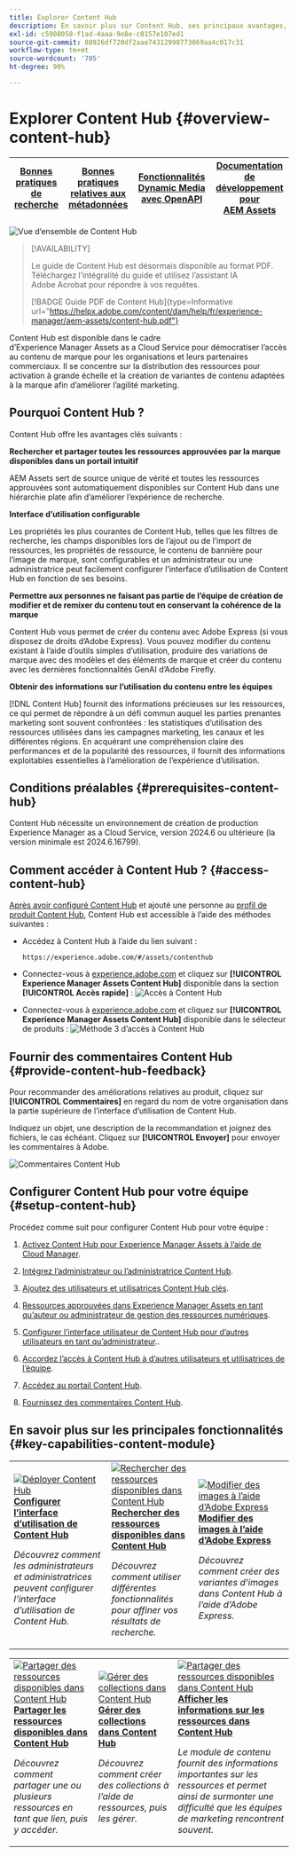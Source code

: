 ```yaml
---
title: Explorer Content Hub
description: En savoir plus sur Content Hub, ses principaux avantages, comment y accéder et comment fournir des commentaires sur les options disponibles dans Content Hub.
exl-id: c5908058-f1ad-4aaa-9e8e-c0157e107ed1
source-git-commit: 88926df720df2aae74312998773069aa4c017c31
workflow-type: tm+mt
source-wordcount: '705'
ht-degree: 90%

---
```


# Explorer Content Hub {#overview-content-hub}

| [Bonnes pratiques de recherche](/help/assets/search-best-practices.md) | [Bonnes pratiques relatives aux métadonnées](/help/assets/metadata-best-practices.md) | [Fonctionnalités Dynamic Media avec OpenAPI](/help/assets/dynamic-media-open-apis-overview.md) | [Documentation de développement pour AEM Assets](https://developer.adobe.com/experience-cloud/experience-manager-apis/) |
| ------------- | --------------------------- |----|-----|

![Vue d’ensemble de Content Hub](assets/content-hub-overview.png)

>[!AVAILABILITY]
>
>Le guide de Content Hub est désormais disponible au format PDF. Téléchargez l’intégralité du guide et utilisez l’assistant IA Adobe Acrobat pour répondre à vos requêtes.
>
>[!BADGE Guide PDF de Content Hub]{type=Informative url="https://helpx.adobe.com/content/dam/help/fr/experience-manager/aem-assets/content-hub.pdf"}

Content Hub est disponible dans le cadre d’Experience Manager Assets as a Cloud Service pour démocratiser l’accès au contenu de marque pour les organisations et leurs partenaires commerciaux. Il se concentre sur la distribution des ressources pour activation à grande échelle et la création de variantes de contenu adaptées à la marque afin d’améliorer l’agilité marketing.

## Pourquoi Content Hub ?

Content Hub offre les avantages clés suivants :

**Rechercher et partager toutes les ressources approuvées par la marque disponibles dans un portail intuitif**

AEM Assets sert de source unique de vérité et toutes les ressources approuvées sont automatiquement disponibles sur Content Hub dans une hiérarchie plate afin d’améliorer l’expérience de recherche.

**Interface d’utilisation configurable**

Les propriétés les plus courantes de Content Hub, telles que les filtres de recherche, les champs disponibles lors de l’ajout ou de l’import de ressources, les propriétés de ressource, le contenu de bannière pour l’image de marque, sont configurables et un administrateur ou une administratrice peut facilement configurer l’interface d’utilisation de Content Hub en fonction de ses besoins.

**Permettre aux personnes ne faisant pas partie de l’équipe de création de modifier et de remixer du contenu tout en conservant la cohérence de la marque**

Content Hub vous permet de créer du contenu avec Adobe Express (si vous disposez de droits d’Adobe Express). Vous pouvez modifier du contenu existant à l’aide d’outils simples d’utilisation, produire des variations de marque avec des modèles et des éléments de marque et créer du contenu avec les dernières fonctionnalités GenAI d’Adobe Firefly.

**Obtenir des informations sur l’utilisation du contenu entre les équipes**

[!DNL Content Hub] fournit des informations précieuses sur les ressources, ce qui permet de répondre à un défi commun auquel les parties prenantes marketing sont souvent confrontées : les statistiques d’utilisation des ressources utilisées dans les campagnes marketing, les canaux et les différentes régions. En acquérant une compréhension claire des performances et de la popularité des ressources, il fournit des informations exploitables essentielles à l’amélioration de l’expérience d’utilisation.

## Conditions préalables {#prerequisites-content-hub}

Content Hub nécessite un environnement de création de production Experience Manager as a Cloud Service, version 2024.6 ou ultérieure (la version minimale est 2024.6.16799).

## Comment accéder à Content Hub ? {#access-content-hub}

[Après avoir configuré Content Hub](/help/assets/deploy-content-hub.md) et ajouté une personne au [profil de produit Content Hub](/help/assets/deploy-content-hub.md#content-hub-instance-product-profile), Content Hub est accessible à l’aide des méthodes suivantes :

* Accédez à Content Hub à l’aide du lien suivant :

  `https://experience.adobe.com/#/assets/contenthub`

* Connectez-vous à [experience.adobe.com](https://auth.services.adobe.com/en_GB/index.html?callback=https%3A%2F%2Fims-na1.adobelogin.com%2Fims%2Fadobeid%2Fexc_app%2FAdobeID%2Ftoken%3Fredirect_uri%3Dhttps%253A%252F%252Fexperience.adobe.com%252F%2523old_hash%253Dold_hash%253D%252523%25252F%2526from_ims%253Dtrue%253Fclient_id%253Dexc_app%2526api%253Dauthorize%2526scope%253Dab.manage%252Caccount_cluster.read%252Cadditional_info%252Cadditional_info.job_function%252Cadditional_info.projectedProductContext%252Cadditional_info.roles%252CAdobeID%252Cadobeio.appregistry.read%252Cadobeio_api%252Caudiencemanager_api%252Ccreative_cloud%252Cmps%252Copenid%252Corg.read%252Cpps.read%252Cread_organizations%252Cread_pc%252Cread_pc.acp%252Cread_pc.dma_tartan%252Csession%26state%3D%257B%2522jslibver%2522%253A%2522v2-v0.31.0-2-g1e8a8a8%2522%252C%2522nonce%2522%253A%25222316022399331147%2522%257D%26code_challenge_method%3Dplain%26use_ms_for_expiry%3Dtrue&amp;client_id=exc_app&amp;scope=ab.manage%2Caccount_cluster.read%2Cadditional_info%2Cadditional_info.job_function%2Cadditional_info.projectedProductContext%2Cadditional_info.roles%2CAdobeID%2Cadobeio.appregistry.read%2Cadobeio_api%2Caudiencemanager_api%2Ccreative_cloud%2Cmps%2Copenid%2Corg.read%2Cpps.read%2Cread_organizations%2Cread_pc%2Cread_pc.acp%2Cread_pc.dma_tartan%2Csession&amp;state=%7B%22jslibver%22%3A%22v2-v0.31.0-2-g1e8a8a8%22%2C%22nonce%22%3A%222316022399331147%22%7D&amp;relay=64da7fa8-cd9e-47cf-9892-7f3ef3092f8c&amp;locale=en_GB&amp;flow_type=token&amp;dctx_id=v%3A2%2Cs%2Cf%2Cb8e64530-b013-11ee-a6c1-e721bdec0171&amp;idp_flow_type=login&amp;response_type=token&amp;profile_filter=%7B%22findFirst%22%3Atrue%2C+%22fallbackToAA%22%3Atrue%2C+%22preferForwardProfile%22%3Atrue%2C+%22searchEntireCluster%22%3Atrue%7D%3B+isOwnedByOrg%28%2776B329395DF155D60A495E2C%40AdobeOrg%27%29&amp;code_challenge_method=plain&amp;redirect_uri=https%3A%2F%2Fexperience.adobe.com%2F%23old_hash%3Dold_hash%3D%2523%252F%26from_ims%3Dtrue%3Fclient_id%3Dexc_app%26api%3Dauthorize%26scope%3Dab.manage%2Caccount_cluster.read%2Cadditional_info%2Cadditional_info.job_function%2Cadditional_info.projectedProductContext%2Cadditional_info.roles%2CAdobeID%2Cadobeio.appregistry.read%2Cadobeio_api%2Caudiencemanager_api%2Ccreative_cloud%2Cmps%2Copenid%2Corg.read%2Cpps.read%2Cread_organizations%2Cread_pc%2Cread_pc.acp%2Cread_pc.dma_tartan%2Csession&amp;use_ms_for_expiry=true#/) et cliquez sur **[!UICONTROL Experience Manager Assets Content Hub]** disponible dans la section **[!UICONTROL Accès rapide]** :
  ![Accès à Content Hub](assets/access-content-hub.png)

* Connectez-vous à [experience.adobe.com](https://auth.services.adobe.com/en_GB/index.html?callback=https%3A%2F%2Fims-na1.adobelogin.com%2Fims%2Fadobeid%2Fexc_app%2FAdobeID%2Ftoken%3Fredirect_uri%3Dhttps%253A%252F%252Fexperience.adobe.com%252F%2523old_hash%253Dold_hash%253D%252523%25252F%2526from_ims%253Dtrue%253Fclient_id%253Dexc_app%2526api%253Dauthorize%2526scope%253Dab.manage%252Caccount_cluster.read%252Cadditional_info%252Cadditional_info.job_function%252Cadditional_info.projectedProductContext%252Cadditional_info.roles%252CAdobeID%252Cadobeio.appregistry.read%252Cadobeio_api%252Caudiencemanager_api%252Ccreative_cloud%252Cmps%252Copenid%252Corg.read%252Cpps.read%252Cread_organizations%252Cread_pc%252Cread_pc.acp%252Cread_pc.dma_tartan%252Csession%26state%3D%257B%2522jslibver%2522%253A%2522v2-v0.31.0-2-g1e8a8a8%2522%252C%2522nonce%2522%253A%25222316022399331147%2522%257D%26code_challenge_method%3Dplain%26use_ms_for_expiry%3Dtrue&amp;client_id=exc_app&amp;scope=ab.manage%2Caccount_cluster.read%2Cadditional_info%2Cadditional_info.job_function%2Cadditional_info.projectedProductContext%2Cadditional_info.roles%2CAdobeID%2Cadobeio.appregistry.read%2Cadobeio_api%2Caudiencemanager_api%2Ccreative_cloud%2Cmps%2Copenid%2Corg.read%2Cpps.read%2Cread_organizations%2Cread_pc%2Cread_pc.acp%2Cread_pc.dma_tartan%2Csession&amp;state=%7B%22jslibver%22%3A%22v2-v0.31.0-2-g1e8a8a8%22%2C%22nonce%22%3A%222316022399331147%22%7D&amp;relay=64da7fa8-cd9e-47cf-9892-7f3ef3092f8c&amp;locale=en_GB&amp;flow_type=token&amp;dctx_id=v%3A2%2Cs%2Cf%2Cb8e64530-b013-11ee-a6c1-e721bdec0171&amp;idp_flow_type=login&amp;response_type=token&amp;profile_filter=%7B%22findFirst%22%3Atrue%2C+%22fallbackToAA%22%3Atrue%2C+%22preferForwardProfile%22%3Atrue%2C+%22searchEntireCluster%22%3Atrue%7D%3B+isOwnedByOrg%28%2776B329395DF155D60A495E2C%40AdobeOrg%27%29&amp;code_challenge_method=plain&amp;redirect_uri=https%3A%2F%2Fexperience.adobe.com%2F%23old_hash%3Dold_hash%3D%2523%252F%26from_ims%3Dtrue%3Fclient_id%3Dexc_app%26api%3Dauthorize%26scope%3Dab.manage%2Caccount_cluster.read%2Cadditional_info%2Cadditional_info.job_function%2Cadditional_info.projectedProductContext%2Cadditional_info.roles%2CAdobeID%2Cadobeio.appregistry.read%2Cadobeio_api%2Caudiencemanager_api%2Ccreative_cloud%2Cmps%2Copenid%2Corg.read%2Cpps.read%2Cread_organizations%2Cread_pc%2Cread_pc.acp%2Cread_pc.dma_tartan%2Csession&amp;use_ms_for_expiry=true#/) et cliquez sur **[!UICONTROL Experience Manager Assets Content Hub]** disponible dans le sélecteur de produits :
  ![Méthode 3 d’accès à Content Hub](assets/access-content-hub-alternate.png)



## Fournir des commentaires Content Hub {#provide-content-hub-feedback}

Pour recommander des améliorations relatives au produit, cliquez sur **[!UICONTROL Commentaires]** en regard du nom de votre organisation dans la partie supérieure de l’interface d’utilisation de Content Hub.

Indiquez un objet, une description de la recommandation et joignez des fichiers, le cas échéant. Cliquez sur **[!UICONTROL Envoyer]** pour envoyer les commentaires à Adobe.

![Commentaires Content Hub](assets/content-hub-feedback.png)

## Configurer Content Hub pour votre équipe {#setup-content-hub}

Procédez comme suit pour configurer Content Hub pour votre équipe :

1. [Activez Content Hub pour Experience Manager Assets à l’aide de Cloud Manager](deploy-content-hub.md#enable-content-hub).

1. [Intégrez l’administrateur ou l’administratrice Content Hub](deploy-content-hub.md#onboard-content-hub-administrator).

1. [Ajoutez des utilisateurs et utilisatrices Content Hub clés](deploy-content-hub.md#onboard-content-hub-consumer-users).

1. [Ressources approuvées dans Experience Manager Assets en tant qu’auteur ou administrateur de gestion des ressources numériques](approve-assets.md).

1. [Configurer l’interface utilisateur de Content Hub pour d’autres utilisateurs en tant qu’administrateur](configure-content-hub-ui-options.md)..

1. [Accordez l’accès à Content Hub à d’autres utilisateurs et utilisatrices de l’équipe](deploy-content-hub.md#onboard-content-hub-consumer-users).

1. [Accédez au portail Content Hub](#access-content-hub).

1. [Fournissez des commentaires Content Hub](#provide-content-hub-feedback).


## En savoir plus sur les principales fonctionnalités {#key-capabilities-content-module}

<table>
<td>
   <a href="/help/assets/configure-content-hub-ui-options.md">
   <img alt="Déployer Content Hub" src="./assets/configure-assets.png" />
   </a>
   <div>
      <a href="/help/assets/configure-content-hub-ui-options.md">
<strong>Configurer l’interface d’utilisation de Content Hub</strong>
</a>
   </div>
   <p>
      <em>Découvrez comment les administrateurs et administratrices peuvent configurer l’interface d’utilisation de Content Hub. </em>
   </p>
</td>


<td>
   <a href="/help/assets/search-assets-content-hub.md">
   <img alt="Rechercher des ressources disponibles dans Content Hub" src="./assets/search.png" />
   </a>
   <div>
      <a href="/help/assets/search-assets-content-hub.md">
      <strong>Rechercher des ressources disponibles dans Content Hub</strong>
      </a>
   </div>
   <p>
      <em>Découvrez comment utiliser différentes fonctionnalités pour affiner vos résultats de recherche.</em>
   </p>
</td>
<td>
   <a href="/help/assets/edit-images-content-hub.md">
   <img alt="Modifier des images à l’aide d’Adobe Express" src="./assets/edit-images-content-hub.png" />
   </a>
   <div>
      <a href="/help/assets/edit-images-content-hub.md">
      <strong>Modifier des images à l’aide d’Adobe Express</strong>
      </a>
   </div>
   <p>
      <em>Découvrez comment créer des variantes d’images dans Content Hub à l’aide d’Adobe Express.</em>
   </p>
</td>
</table>
<table>
<td>
   <a href="/help/assets/share-assets-content-hub.md">
   <img alt="Partager des ressources disponibles dans Content Hub" src="./assets/share-assets-banner.png" />
   </a>
   <div>
      <a href="/help/assets/share-assets-content-hub.md">
      <strong>Partager les ressources disponibles dans Content Hub</strong>
      </a>
   </div>
   <p>
      <em>Découvrez comment partager une ou plusieurs ressources en tant que lien, puis y accéder.</em>
   </p>
</td>
<td>
   <a href="/help/assets/collections-content-hub.md">
   <img alt="Gérer des collections dans Content Hub" src="./assets/manage-collection.png" />
   </a>
   <div>
      <a href="/help/assets/collections-content-hub.md">
      <strong>Gérer des collections dans Content Hub</strong>
      </a>
   </div>
   <p>
      <em>Découvrez comment créer des collections à l’aide de ressources, puis les gérer.</em>
   </p>
</td>
<td>
   <a href="/help/assets/insights-content-hub.md">
   <img alt="Partager des ressources disponibles dans Content Hub" src="./assets/asset-insights-banner.jpg" />
   </a>
   <div>
      <a href="/help/assets/insights-content-hub.md">
      <strong>Afficher les informations sur les ressources dans Content Hub</strong>
      </a>
   </div>
   <p>
      <em> Le module de contenu fournit des informations importantes sur les ressources et permet ainsi de surmonter une difficulté que les équipes de marketing rencontrent souvent.</em>
   </p>
</td>
</table>

